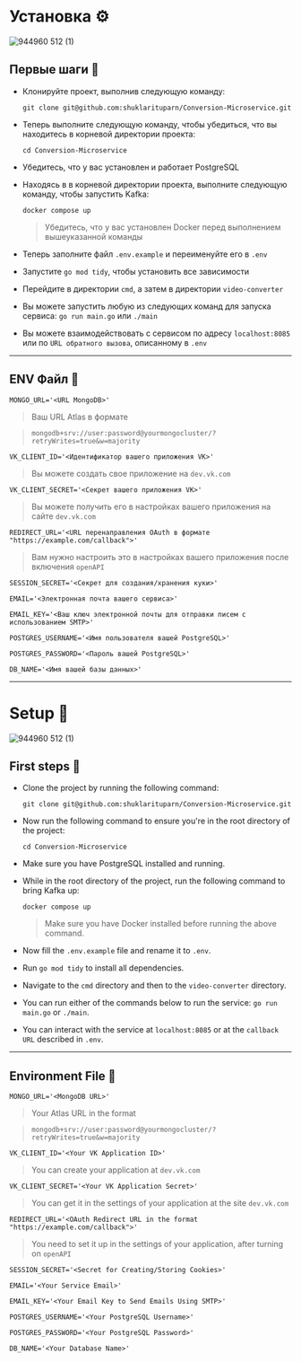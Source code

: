 # Установка ⚙️

![944960 512 (1)](https://github.com/shuklarituparn/Conversion-Microservice/assets/66947051/e31ed3cb-cfa1-454a-b664-5a2e63c579e3)


## Первые шаги 🚀

* Клонируйте проект, выполнив следующую команду:

    `git clone git@github.com:shuklarituparn/Conversion-Microservice.git`
    
* Теперь выполните следующую команду, чтобы убедиться, что вы находитесь в корневой директории проекта:

    `cd Conversion-Microservice`
    
* Убедитесь, что у вас установлен и работает PostgreSQL

* Находясь в в корневой директории проекта, выполните следующую команду, чтобы запустить Kafka:

   `docker compose up`
   
   > Убедитесь, что у вас установлен Docker перед выполнением вышеуказанной команды

* Теперь заполните файл `.env.example` и переименуйте его в `.env`

* Запустите `go mod tidy`, чтобы установить все зависимости


* Перейдите в директории `cmd`, а затем в директории `video-converter`
 
* Вы можете запустить любую из следующих команд для запуска сервиса:
    `go run main.go` или `./main`

* Вы можете взаимодействовать с сервисом по адресу `localhost:8085` или по `URL обратного вызова`, описанному в `.env`

---


## ENV Файл 📝


`MONGO_URL='<URL MongoDB>'`

> Ваш URL Atlas в формате
 
 >`mongodb+srv://user:password@yourmongocluster/?retryWrites=true&w=majority`
 
`VK_CLIENT_ID='<Идентификатор вашего приложения VK>'`

> Вы можете создать свое приложение на `dev.vk.com`

`VK_CLIENT_SECRET='<Секрет вашего приложения VK>'`

 >Вы можете получить его в настройках вашего приложения на сайте `dev.vk.com`


`REDIRECT_URL='<URL перенаправления OAuth в формате "https://example.com/callback">'`

> Вам нужно настроить это в настройках вашего приложения после включения `openAPI`


`SESSION_SECRET='<Секрет для создания/хранения куки>'`

`EMAIL='<Электронная почта вашего сервиса>'`

`EMAIL_KEY='<Ваш ключ электронной почты для отправки писем с использованием SMTP>'`

`POSTGRES_USERNAME='<Имя пользователя вашей PostgreSQL>'`

`POSTGRES_PASSWORD='<Пароль вашей PostgreSQL>'`

`DB_NAME='<Имя вашей базы данных>'`



---


# Setup 🔧

![944960 512 (1)](https://github.com/shuklarituparn/Conversion-Microservice/assets/66947051/e31ed3cb-cfa1-454a-b664-5a2e63c579e3)


## First steps 🚀

* Clone the project by running the following command:

    `git clone git@github.com:shuklarituparn/Conversion-Microservice.git`
    
* Now run the following command to ensure you're in the root directory of the project:

    `cd Conversion-Microservice`
    
* Make sure you have PostgreSQL installed and running.

* While in the root directory of the project, run the following command to bring Kafka up:

   `docker compose up`
   
   > Make sure you have Docker installed before running the above command.

* Now fill the `.env.example` file and rename it to `.env`.

* Run `go mod tidy` to install all dependencies.


* Navigate to the `cmd` directory and then to the `video-converter` directory.
 
* You can run either of the commands below to run the service:
    `go run main.go` or `./main`.

* You can interact with the service at `localhost:8085` or at the `callback URL` described in `.env`.

---


## Environment File 📁

`
MONGO_URL='<MongoDB URL>'
`

> Your Atlas URL in the format
 
 >`mongodb+srv://user:password@yourmongocluster/?retryWrites=true&w=majority`
 
`VK_CLIENT_ID='<Your VK Application ID>'`

> You can create your application at `dev.vk.com`

`VK_CLIENT_SECRET='<Your VK Application Secret>'`

 >You can get it in the settings of your application at the site `dev.vk.com`


`REDIRECT_URL='<OAuth Redirect URL in the format "https://example.com/callback">'`

> You need to set it up in the settings of your application, after turning on `openAPI`


`SESSION_SECRET='<Secret for Creating/Storing Cookies>'`


`EMAIL='<Your Service Email>'`

`EMAIL_KEY='<Your Email Key to Send Emails Using SMTP>'`

`POSTGRES_USERNAME='<Your PostgreSQL Username>'`

`POSTGRES_PASSWORD='<Your PostgreSQL Password>'`

`DB_NAME='<Your Database Name>'`



